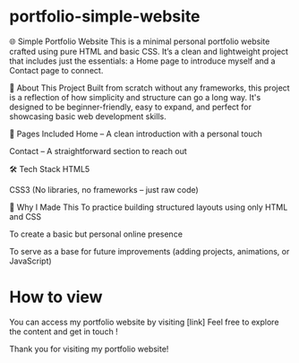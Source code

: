 # portfolio-simple-website
🌐 Simple Portfolio Website
This is a minimal personal portfolio website crafted using pure HTML and basic CSS. It’s a clean and lightweight project that includes just the essentials: a Home page to introduce myself and a Contact page to connect.

🔎 About This Project
Built from scratch without any frameworks, this project is a reflection of how simplicity and structure can go a long way. It's designed to be beginner-friendly, easy to expand, and perfect for showcasing basic web development skills.

📄 Pages Included
Home – A clean introduction with a personal touch

Contact – A straightforward section to reach out

🛠️ Tech Stack
HTML5

CSS3 (No libraries, no frameworks – just raw code)

🚀 Why I Made This
To practice building structured layouts using only HTML and CSS

To create a basic but personal online presence

To serve as a base for future improvements (adding projects, animations, or JavaScript)

# How to view
You can access my portfolio website by visiting [link] Feel free to explore the content and get in touch !

 Thank you for visiting my portfolio website!









